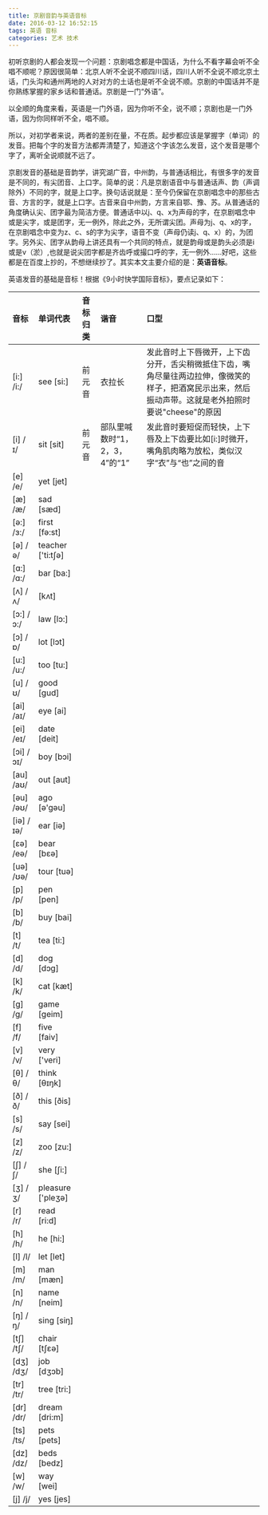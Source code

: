 ```yaml
---
title: 京剧音韵与英语音标
date: 2016-03-12 16:52:15
tags: 英语 音标
categories: 艺术 技术
---
```


初听京剧的人都会发现一个问题：京剧唱念都是中国话，为什么不看字幕会听不全唱不顺呢？原因很简单：北京人听不全说不顺四川话，四川人听不全说不顺北京土话，门头沟和通州两地的人对对方的土话也是听不全说不顺。京剧的中国话并不是你熟练掌握的家乡话和普通话。京剧是一门“外语”。

以全顺的角度来看，英语是一门外语，因为你听不全，说不顺；京剧也是一门外语，因为你同样听不全，唱不顺。

所以，对初学者来说，两者的差别在量，不在质。起步都应该是掌握字（单词）的发音。把每个字的发音方法都弄清楚了，知道这个字该怎么发音，这个发音是哪个字了，离听全说顺就不远了。

京剧发音的基础是音韵学，讲究湖广音，中州韵，与普通话相比，有很多字的发音是不同的，有尖团音、上口字。简单的说：凡是京剧语音中与普通话声、韵（声调除外）不同的字，就是上口字。换句话说就是：至今仍保留在京剧唱念中的那些古音、方言的字，就是上口字。古音来自中州韵，方言来自鄂、豫、苏。从普通话的角度确认尖、团字最为简洁方便。普通话中以j、q、x为声母的字，在京剧唱念中或是尖字，或是团字，无一例外，除此之外，无所谓尖团。声母为j、q、x的字，在京剧唱念中变为z、c、s的字为尖字，语音不变（声母仍读j、q、x）的，为团字。另外尖、团字从韵母上讲还具有一个共同的特点，就是韵母或是韵头必须是i或是v（淤）,也就是说尖团字都是齐齿呼或撮口呼的字，无一例外……好吧，这些都是在百度上抄的，不想继续抄了。其实本文主要介绍的是：**英语音标**。

英语发音的基础是音标！根据《9小时快学国际音标》，要点记录如下：

| 音标 | 单词代表 | 音标归类 | 谐音 | 口型 |
| :-- | :-- | :-- | :-- | :-- |
| [i:] /i:/ | see [si:] | 前元音 | 衣拉长 | 发此音时上下唇微开，上下齿分开，舌尖稍微抵住下齿，嘴角尽量往两边拉伸，像微笑的样子，把酒窝民示出来，然后振动声带。这就是老外拍照时要说"cheese"的原因 |
| [i] /ɪ/ | sit [sit] | 前元音 | 部队里喊数时“1，2，3，4”的“1” | 发此音时要短促而轻快，上下唇及上下齿要比如[i:]时微开，嘴角肌肉略为放松，类似汉字“衣”与“也”之间的音 |
|[e] /e/     |yet [jet]          |||
|[æ] /æ/     |sad [sæd]          |||
|[ə:] /ɜ:/   |first [fə:st]      |||
|[ə] /ə/     |teacher ['ti:tʃə]  |||
|[ɑ:] /ɑ:/   |bar [ba:]          |||
|[ʌ] /ʌ/     |[kʌt]              |||
|[ɔ:] /ɔ:/   |law [lɔ:]          |||
|[ɔ] /ɒ/     |lot [lɔt]          |||
|[u:] /u:/   |too [tu:]          |||
|[u] /ʊ/     |good [gud]         |||
|[ai] /aɪ/   |eye [ai]           |||
|[ei] /eɪ/   |date [deit]        |||
|[ɔi] /ɔɪ/   |boy [bɔi]          |||
|[au] /aʊ/   |out [aut]          |||
|[əu] /əʊ/   |ago [ə'gəu]        |||
|[iə] /ɪə/   |ear [iə]           |||
|[ɛə] /eə/   |bear [bɛə]         |||
|[uə] /ʊə/   |tour [tuə]         |||
|[p] /p/     |pen [pen]          |||
|[b] /b/     |buy [bai]          |||
|[t] /t/     |tea [ti:]          |||
|[d] /d/     |dog [dɔg]          |||
|[k] /k/     |cat [kæt]          |||
|[g] /g/     |game [geim]        |||
|[f] /f/     |five [faiv]        |||
|[v] /v/     |very ['veri]       |||
|[θ] /θ/     |think [θɪŋk]       |||
|[ð] /ð/     |this [ðis]         |||
|[s] /s/     |say [sei]          |||
|[z] /z/     |zoo [zu:]          |||
|[ʃ] /ʃ/     |she [ʃi:]          |||
|[ʒ] /ʒ/     |pleasure ['pleʒə]  |||
|[r] /r/     |read [ri:d]        |||
|[h] /h/     |he [hi:]           |||
|[l] /l/     |let [let]          |||
|[m] /m/     |man [mæn]          |||
|[n] /n/     |name [neim]        |||
|[ŋ] /ŋ/     |sing [siŋ]         |||
|[tʃ] /tʃ/   |chair [tʃɛə]       |||
|[dʒ] /dʒ/   |job [dʒɔb]         |||
|[tr] /tr/   |tree [tri:]        |||
|[dr] /dr/   |dream [dri:m]      |||
|[ts] /ts/   |pets [pets]        |||
|[dz] /dz/   |beds [bedz]        |||
|[w] /w/     |way [wei]          |||
|[j] /j/     |yes [jes]          |||
